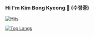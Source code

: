 ### Hi I'm Kim Bong Kyeong 👋 (수정중)

[![Hits](https://hits.seeyoufarm.com/api/count/incr/badge.svg?url=https%3A%2F%2Fgithub.com%2Fkkamyang&count_bg=%236C4C81&title_bg=%23555555&icon=github.svg&icon_color=%23E7E7E7&title=Github&edge_flat=true)](https://hits.seeyoufarm.com)

[![Top Langs](https://github-readme-stats.vercel.app/api/top-langs/?username=kkamyang&hide=jupyter%20notebook&layout=compact)](https://github.com/kkamyang/github-readme-stats)
